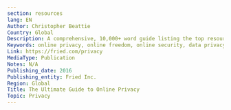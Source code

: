```yaml
---
section: resources
lang: EN
Author: Christopher Beattie
Country: Global
Description: A comprehensive, 10,000+ word guide listing the top resources an individual should use to protect their online privacy
Keywords: online privacy, online freedom, online security, data privacy
Link: https://fried.com/privacy
MediaType: Publication
Notes: N/A
Publishing_date: 2016
Publishing_entity: Fried Inc.
Region: Global
Title: The Ultimate Guide to Online Privacy
Topic: Privacy
---
```

